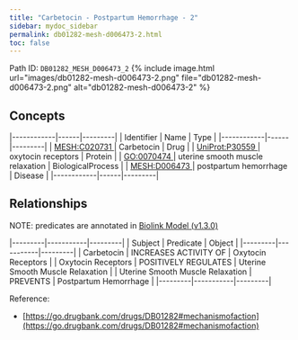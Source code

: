 ```yaml
---
title: "Carbetocin - Postpartum Hemorrhage - 2"
sidebar: mydoc_sidebar
permalink: db01282-mesh-d006473-2.html
toc: false 
---
```



Path ID: `DB01282_MESH_D006473_2`
{% include image.html url="images/db01282-mesh-d006473-2.png" file="db01282-mesh-d006473-2.png" alt="db01282-mesh-d006473-2" %}

## Concepts

|------------|------|---------|
| Identifier | Name | Type    |
|------------|------|---------|
| <a href="https://identifiers.org/MESH:C020731">MESH:C020731 </a> | Carbetocin | Drug |
| <a href="https://identifiers.org/UniProt:P30559">UniProt:P30559 </a> | oxytocin receptors | Protein |
| <a href="https://identifiers.org/GO:0070474">GO:0070474 </a> | uterine smooth muscle relaxation | BiologicalProcess |
| <a href="https://identifiers.org/MESH:D006473">MESH:D006473 </a> | postpartum hemorrhage | Disease |
|------------|------|---------|

## Relationships


NOTE: predicates are annotated in <a href="https://github.com/biolink/biolink-model/releases/tag/v1.3.0">Biolink Model (v1.3.0)</a>

|---------|-----------|---------|
| Subject | Predicate | Object  |
|---------|-----------|---------|
| Carbetocin | INCREASES ACTIVITY OF | Oxytocin Receptors |
| Oxytocin Receptors | POSITIVELY REGULATES | Uterine Smooth Muscle Relaxation |
| Uterine Smooth Muscle Relaxation | PREVENTS | Postpartum Hemorrhage |
|---------|-----------|---------|

Reference: 
  - [https://go.drugbank.com/drugs/DB01282#mechanismofaction](https://go.drugbank.com/drugs/DB01282#mechanismofaction)
